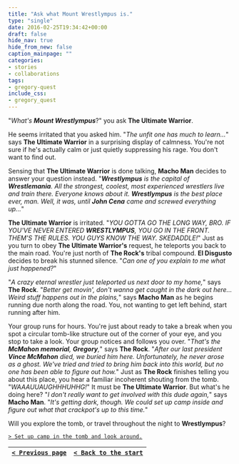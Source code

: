 ```yaml
---
title: "Ask what Mount Wrestlympus is."
type: "single"
date: 2016-02-25T19:34:42+00:00
draft: false
hide_nav: true
hide_from_new: false
caption_mainpage: ""
categories:
- stories
- collaborations
tags:
- gregory-quest
include_css:
- gregory_quest
---
```


"*What's **Mount Wrestlympus***?" you ask **The Ultimate Warrior**.

He seems irritated that you asked him. "*The unfit one has much to learn...*" says **The Ultimate Warrior** in a surprising display of calmness. You're not sure if he's actually calm or just quietly suppressing his rage. You don't want to find out.

Sensing that **The Ultimate Warrior** is done talking, **Macho Man** decides to answer your question instead. "***Wrestlympus** is the capital of **Wrestlemania**. All the strongest, coolest, most experienced wrestlers live and train there. Everyone knows about it. **Wrestlympus** is the best place ever, man. Well, it was, until **John Cena** came and screwed everything up...*" 

**The Ultimate Warrior** is irritated. "*YOU GOTTA GO THE LONG WAY, BRO. IF YOU'VE NEVER ENTERED **WRESTLYMPUS**, YOU GO IN THE FRONT. THEM'S THE RULES. YOU GUYS KNOW THE WAY. SKEDADDLE!*" Just as you turn to obey **The Ultimate Warrior's** request, he teleports you back to the main road. You're just north of **The Rock's** tribal compound. **El Disgusto** decides to break his stunned silence. "*Can one of you explain to me what just happened?*"

"*A crazy eternal wrestler just teleported us next door to my home,*" says **The Rock**. "*Better get movin', don't wanna get caught in the dark out here... Weird stuff happens out in the plains,*" says **Macho Man** as he begins running due north along the road. You, not wanting to get left behind, start running after him.

Your group runs for hours. You're just about ready to take a break when you spot a circular tomb-like structure out of the corner of your eye, and you stop to take a look. Your group notices and follows you over. "*That's the **McMahon memorial**, **Gregory**,*" says **The Rock**. "*After our last president **Vince McMahon** died, we buried him here. Unfortunately, he never arose as a ghost. We've tried and tried to bring him back into this world, but no one has been able to figure out how.*" Just as **The Rock** finishes telling you about this place, you hear a familiar incoherent shouting from the tomb. "*WAAAUUAUGHHHUHHG!*" It must be **The Ultimate Warrior**. But what's he doing here? "*I don't really want to get involved with this dude again,*" says **Macho Man**. "*It's getting dark, though. We could set up camp inside and figure out what that crackpot's up to this time.*"

Will you explore the tomb, or travel throughout the night to **Wrestlympus**?

[``> Set up camp in the tomb and look around.``](../26)

|[``< Previous page``](../24)|[``< Back to the start``](../)|
|---|---|